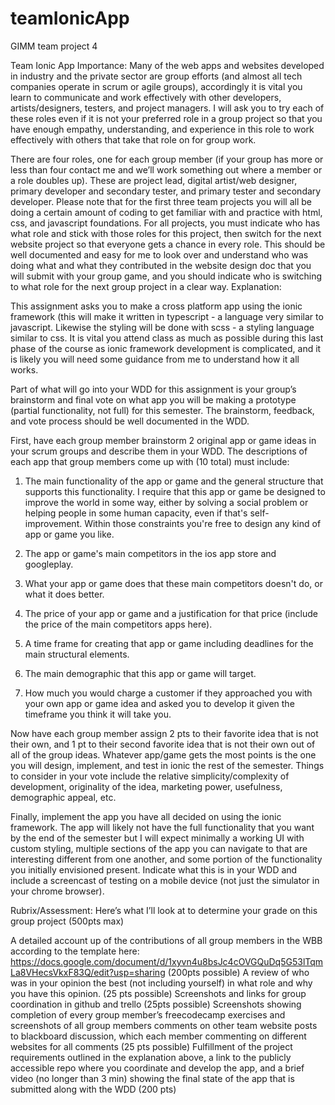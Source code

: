 # teamIonicApp
GIMM team project 4

Team Ionic App
Importance:
Many of the web apps and websites developed in industry and the private sector are group efforts (and almost all tech companies operate in scrum or agile groups), accordingly it is vital you learn to communicate and work effectively with other developers, artists/designers, testers, and project managers.  I will ask you to try each of these roles even if it is not your preferred role in a group project so that you have enough empathy, understanding, and experience in this role to work effectively with others that take that role on for group work.  
 
There are four roles, one for each group member (if your group has more or less than four contact me and we’ll work something out where a member or a role doubles up).  These are project lead, digital artist/web designer, primary developer and secondary tester, and primary tester and secondary developer.  Please note that for the first three team projects you will all be doing a certain amount of coding to get familiar with and practice with html, css, and javascript foundations.  For all projects, you must indicate who has what role and stick with those roles for this project, then switch for the next website project so that everyone gets a chance in every role.  This should be well documented and easy for me to look over and understand who was doing what and what they contributed in the website design doc that you will submit with your group game, and you should indicate who is switching to what role for the next group project in a clear way.
Explanation: 
 
This assignment asks you to make a cross platform app using the ionic framework (this will make it written in typescript - a language very similar to javascript.  Likewise the styling will be done with scss - a styling language similar to css.  It is vital you attend class as much as possible during this last phase of the course as ionic framework development is complicated, and it is likely you will need some guidance from me to understand how it all works.  
 
Part of what will go into your WDD for this assignment is your group’s brainstorm and final vote on what app you will be making a prototype (partial functionality, not full) for this semester.  The brainstorm, feedback, and vote process should be well documented in the WDD. 
 
First, have each group member brainstorm 2 original app or game ideas in your scrum groups and describe them in your WDD.  The descriptions of each app that group members come up with (10 total) must include:
 
1. The main functionality of the app or game and the general structure that supports this functionality.  I require that this app or game be designed to improve the world in some way, either by solving a social problem or helping people in some human capacity, even if that's self-improvement.  Within those constraints you're free to design any kind of app or game you like.  
 
2. The app or game's main competitors in the ios app store and googleplay.  
 
3. What your app or game does that these main competitors doesn't do, or what it does better.  
 
4. The price of your app or game and a justification for that price (include the price of the main competitors apps here).
 
5.  A time frame for creating that app or game including deadlines for the main structural elements.
 
6. The main demographic that this app or game will target.
 
7. How much you would charge a customer if they approached you with your own app or game idea and asked you to develop it given the timeframe you think it will take you.
 
Now have each group member assign 2 pts to their favorite idea that is not their own, and 1 pt to their second favorite idea that is not their own out of all of the group ideas.  Whatever app/game gets the most points is the one you will design, implement, and test in ionic the rest of the semester.  Things to consider in your vote include the relative simplicity/complexity of development, originality of the idea, marketing power, usefulness, demographic appeal, etc.
 
Finally, implement the app you have all decided on using the ionic framework.  The app will likely not have the full functionality that you want by the end of the semester but I will expect minimally a working UI with custom styling, multiple sections of the app you can navigate to that are interesting different from one another, and some portion of the functionality you initially envisioned present.  Indicate what this is in your WDD and include a screencast of testing on a mobile device (not just the simulator in your chrome browser).


Rubrix/Assessment:
Here’s what I’ll look at to determine your grade on this group project (500pts max)
 
A detailed account up of the contributions of all group members in the WBB according to the template here: https://docs.google.com/document/d/1xyvn4u8bsJc4cOVGQuDq5G53lTqmLa8VHecsVkxF83Q/edit?usp=sharing (200pts possible)
A review of who was in your opinion the best (not including yourself) in what role and why you have this opinion.  (25 pts possible)
Screenshots and links for group coordination in github and trello (25pts possible)
Screenshots showing completion of every group member’s freecodecamp exercises and screenshots of all group members comments on other team website posts to blackboard discussion, which each member commenting on different websites for all comments  (25 pts possible) 
Fulfillment of the project requirements outlined in the explanation above, a link to the publicly accessible repo where you coordinate and develop the app, and a brief video (no longer than 3 min) showing the final state of the app that is submitted along with the WDD (200 pts)
